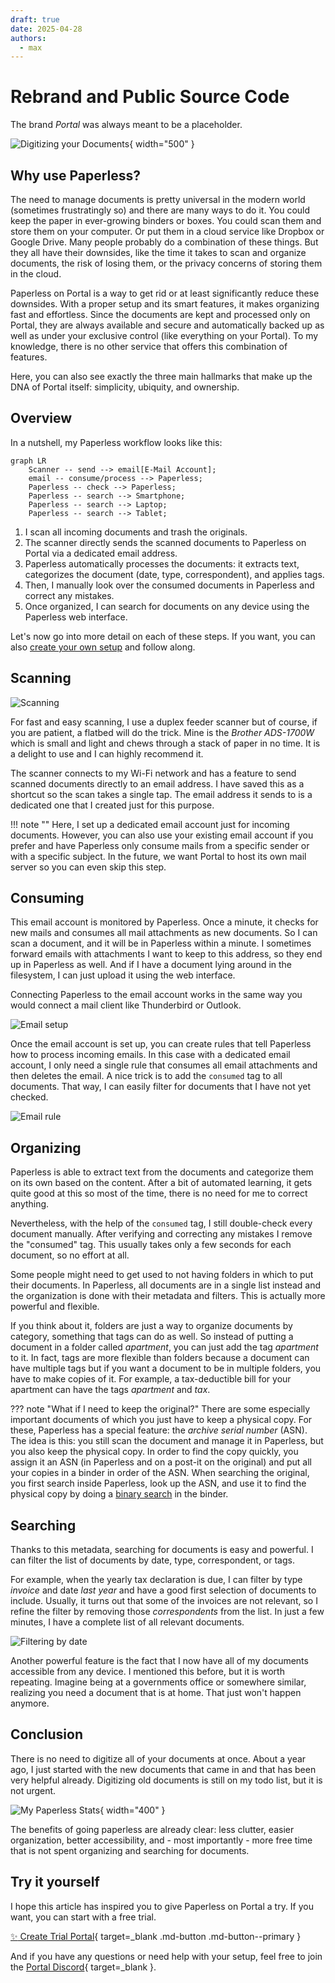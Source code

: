```yaml
---
draft: true 
date: 2025-04-28
authors:
  - max
---
```


# Rebrand and Public Source Code

The brand _Portal_ was always meant to be a placeholder.

![Digitizing your Documents](title.jpg){ width="500" }

<!-- more --> 

## Why use Paperless?

The need to manage documents is pretty universal in the modern world (sometimes frustratingly so) and there are many ways to do it.
You could keep the paper in ever-growing binders or boxes. 
You could scan them and store them on your computer. 
Or put them in a cloud service like Dropbox or Google Drive.
Many people probably do a combination of these things.
But they all have their downsides, like the time it takes to scan and organize documents, the risk of losing them, or the privacy concerns of storing them in the cloud.

Paperless on Portal is a way to get rid or at least significantly reduce these downsides.
With a proper setup and its smart features, it makes organizing fast and effortless.
Since the documents are kept and processed only on Portal, 
they are always available and secure and automatically backed up as well as under your exclusive control (like everything on your Portal).
To my knowledge, there is no other service that offers this combination of features.

Here, you can also see exactly the three main hallmarks that make up the DNA of Portal itself: simplicity, ubiquity, and ownership.

## Overview

In a nutshell, my Paperless workflow looks like this:

``` mermaid
graph LR
    Scanner -- send --> email[E-Mail Account];
    email -- consume/process --> Paperless;
    Paperless -- check --> Paperless;
    Paperless -- search --> Smartphone;
    Paperless -- search --> Laptop;
    Paperless -- search --> Tablet;
```

1. I scan all incoming documents and trash the originals.
2. The scanner directly sends the scanned documents to Paperless on Portal via a dedicated email address.
3. Paperless automatically processes the documents: it extracts text, categorizes the document (date, type, correspondent), and applies tags.
4. Then, I manually look over the consumed documents in Paperless and correct any mistakes.
5. Once organized, I can search for documents on any device using the Paperless web interface.

Let's now go into more detail on each of these steps. If you want, you can also [create your own setup](#try-it-yourself) and follow along.

## Scanning

![Scanning](scanner.gif)

For fast and easy scanning, I use a duplex feeder scanner but of course, if you are patient, a flatbed will do the trick.
Mine is the _Brother ADS-1700W_ which is small and light and chews through a stack of paper in no time.
It is a delight to use and I can highly recommend it.

The scanner connects to my Wi-Fi network and has a feature to send scanned documents directly to an email address.
I have saved this as a shortcut so the scan takes a single tap.
The email address it sends to is a dedicated one that I created just for this purpose.

!!! note ""
    Here, I set up a dedicated email account just for incoming documents.
    However, you can also use your existing email account if you prefer and have Paperless only consume mails from a specific sender or with a specific subject.
    In the future, we want Portal to host its own mail server so you can even skip this step.

## Consuming

This email account is monitored by Paperless. Once a minute, it checks for new mails and 
consumes all mail attachments as new documents.
So I can scan a document, and it will be in Paperless within a minute.
I sometimes forward emails with attachments I want to keep to this address, so they end up in Paperless as well.
And if I have a document lying around in the filesystem, I can just upload it using the web interface.

Connecting Paperless to the email account works in the same way you would connect a mail client like Thunderbird or Outlook.

![Email setup](paperless_email_setup.png)

Once the email account is set up, you can create rules that tell Paperless how to process incoming emails.
In this case with a dedicated email account, I only need a single rule that consumes all email attachments and then deletes the email.
A nice trick is to add the `consumed` tag to all documents.
That way, I can easily filter for documents that I have not yet checked.

![Email rule](paperless_email_rule.png)

## Organizing

Paperless is able to extract text from the documents and categorize them on its own based on the content.
After a bit of automated learning, it gets quite good at this so
most of the time, there is no need for me to correct anything.

Nevertheless, with the help of the `consumed` tag, I still double-check every document manually.
After verifying and correcting any mistakes I remove the "consumed" tag.
This usually takes only a few seconds for each document, so no effort at all.

Some people might need to get used to not having folders in which to put their documents.
In Paperless, all documents are in a single list instead and the organization is done with their metadata and filters.
This is actually more powerful and flexible.

If you think about it, folders are just a way to organize documents by category, something that tags can do as well.
So instead of putting a document in a folder called _apartment_, you can just add the tag _apartment_ to it.
In fact, tags are more flexible than folders because a document can have multiple tags 
but if you want a document to be in multiple folders, you have to make copies of it.
For example, a tax-deductible bill for your apartment can have the tags _apartment_ and _tax_.

??? note "What if I need to keep the original?"
    There are some especially important documents of which you just have to keep a physical copy.
    For these, Paperless has a special feature: the _archive serial number_ (ASN).
    The idea is this: you still scan the document and manage it in Paperless, but you also keep the physical copy.
    In order to find the copy quickly, you assign it an ASN (in Paperless and on a post-it on the original) 
    and put all your copies in a binder in order of the ASN.
    When searching the original, you first search inside Paperless, look up the ASN, 
    and use it to find the physical copy by doing a [binary search](https://en.wikipedia.org/wiki/Binary_search) in the binder.

## Searching

Thanks to this metadata, searching for documents is easy and powerful.
I can filter the list of documents by date, type, correspondent, or tags.

For example, when the yearly tax declaration is due, I can filter by type _invoice_ and date _last year_ and have a good first selection of documents to include.
Usually, it turns out that some of the invoices are not relevant, so I refine the filter by removing those _correspondents_ from the list.
In just a few minutes, I have a complete list of all relevant documents.

![Filtering by date](paperless_date_filter.png)

Another powerful feature is the fact that I now have all of my documents accessible from any device.
I mentioned this before, but it is worth repeating.
Imagine being at a governments office or somewhere similar, realizing you need a document that is at home.
That just won't happen anymore.

## Conclusion

There is no need to digitize all of your documents at once.
About a year ago, I just started with the new documents that came in and that has been very helpful already.
Digitizing old documents is still on my todo list, but it is not urgent.

![My Paperless Stats](statistics.png){ width="400" }

The benefits of going paperless are already clear: less clutter, easier organization, better accessibility,
and - most importantly - more free time that is not spent organizing and searching for documents.

## Try it yourself

I hope this article has inspired you to give Paperless on Portal a try.
If you want, you can start with a free trial.

[:sparkles: Create Trial Portal](https://trial.getportal.org/?apps=paperless-ngx){ target=_blank .md-button .md-button--primary }

And if you have any questions or need help with your setup, feel free to join the [Portal Discord](https://discord.gg/ZXQDuTGcCf){ target=_blank }.
